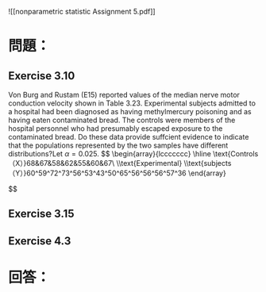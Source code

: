 ![[nonparametric statistic Assignment 5.pdf]]
# 問題：
## Exercise 3.10
Von Burg and Rustam (E15) reported values of the median nerve motor conduction velocity shown in Table 3.23. Experimental subjects admitted to a hospital had been diagnosed as having methylmercury poisoning and as having eaten contaminated bread. The controls were members of the hospital personnel who had presumably escaped exposure to the contaminated bread. Do these data provide suffcient evidence to indicate that the populations represented by the two samples have different distributions?Let $\alpha = 0.025$.
$$
\begin{array}{lccccccc}
\hline
\text{Controls（X）}68&67&58&62&55&60&67\\
\\\text{Experimental} \\\text{subjects（Y）}60^59^72^73^56^53^43^50^65^56^56^56^57^36
\end{array}

$$

## Exercise 3.15
## Exercise 4.3
# 回答：